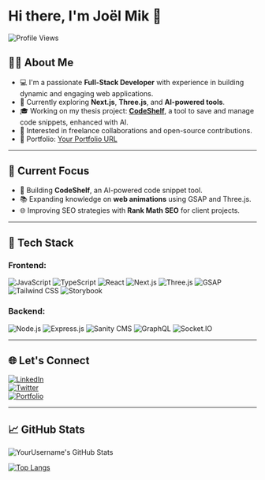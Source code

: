 # Hi there, I'm Joël Mik 👋

![Profile Views](https://komarev.com/ghpvc/?username=YourUsername&color=blue&style=flat-square)

## 👨‍💻 About Me
- 💻 I'm a passionate **Full-Stack Developer** with experience in building dynamic and engaging web applications.
- 🚀 Currently exploring **Next.js**, **Three.js**, and **AI-powered tools**.
- 🎓 Working on my thesis project: [**CodeShelf**](https://github.com/YourUsername/CodeShelf), a tool to save and manage code snippets, enhanced with AI.
- 🌟 Interested in freelance collaborations and open-source contributions.
- 🎨 Portfolio: [Your Portfolio URL](https://yourportfolio.com)

---

## 🎯 Current Focus
- 🌟 Building **CodeShelf**, an AI-powered code snippet tool.
- 📚 Expanding knowledge on **web animations** using GSAP and Three.js.
- 🌐 Improving SEO strategies with **Rank Math SEO** for client projects.

---

## 🔧 Tech Stack

### Frontend:
![JavaScript](https://img.shields.io/badge/-JavaScript-yellow?style=flat&logo=javascript)
![TypeScript](https://img.shields.io/badge/-TypeScript-blue?style=flat&logo=typescript)
![React](https://img.shields.io/badge/-React-blue?style=flat&logo=react)
![Next.js](https://img.shields.io/badge/-Next.js-black?style=flat&logo=next.js)
![Three.js](https://img.shields.io/badge/-Three.js-black?style=flat&logo=three.js)
![GSAP](https://img.shields.io/badge/-GSAP-88CE02?style=flat&logo=greensock)
![Tailwind CSS](https://img.shields.io/badge/-TailwindCSS-38B2AC?style=flat&logo=tailwind-css)
![Storybook](https://img.shields.io/badge/-Storybook-FF4785?style=flat&logo=storybook)

### Backend:
![Node.js](https://img.shields.io/badge/-Node.js-green?style=flat&logo=node.js)
![Express.js](https://img.shields.io/badge/-Express.js-lightgrey?style=flat&logo=express)
![Sanity CMS](https://img.shields.io/badge/-Sanity%20CMS-red?style=flat&logo=sanity)
![GraphQL](https://img.shields.io/badge/-GraphQL-E10098?style=flat&logo=graphql)
![Socket.IO](https://img.shields.io/badge/-Socket.IO-black?style=flat&logo=socket.io)

---

## 🌐 Let's Connect
[![LinkedIn](https://img.shields.io/badge/-LinkedIn-blue?style=flat&logo=linkedin)](https://linkedin.com/in/YourProfile)  
[![Twitter](https://img.shields.io/badge/-Twitter-blue?style=flat&logo=twitter)](https://twitter.com/YourTwitter)  
[![Portfolio](https://img.shields.io/badge/-Portfolio-ff69b4?style=flat&logo=web)](https://yourportfolio.com)

---

## 📈 GitHub Stats
![YourUsername's GitHub Stats](https://github-readme-stats.vercel.app/api?username=jwmik123&show_icons=true&hide_border=true&count_private=true&theme=tokyonight)

[![Top Langs](https://github-readme-stats.vercel.app/api/top-langs/?username=jwmik123&layout=compact&theme=tokyonight)](https://github.com/anuraghazra/github-readme-stats)

